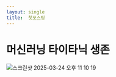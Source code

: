 ```yaml
---
layout: single
title:  첫포스팅
---
```


# 머신러닝 타이타닉 생존


![스크린샷 2025-03-24 오후 11 10 19](https://github.com/user-attachments/assets/235e0f84-a6f6-42c0-9ccd-472f8af387a5)
